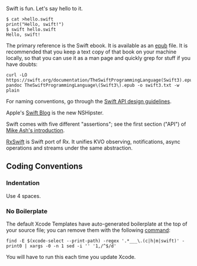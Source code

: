 Swift is fun.  Let's say hello to it.

    $ cat >hello.swift
    print("Hello, swift!")
    $ swift hello.swift
    Hello, swift!

The primary reference is the Swift ebook.  It is available as an
[epub][] file. It is recommended that you keep a text copy of that
book on your machine locally, so that you can use it as a man page and
quickly grep for stuff if you have doubts:

    curl -LO https://swift.org/documentation/TheSwiftProgrammingLanguage(Swift3).epub
    pandoc TheSwiftProgrammingLanguage\(Swift3\).epub -o swift3.txt -w plain

For naming conventions, go through the [Swift API design
guidelines][naming].

Apple's [Swift Blog][blog] is the new NSHipster.

Swift comes with five different "assertions"; see the first section
("API") of [Mike Ash's introduction][assertions].

[RxSwift][] is Swift port of Rx.  It unifies KVO observing,
notifications, async operations and streams under the same
abstraction.

## Coding Conventions

### Indentation

Use 4 spaces.

### No Boilerplate

The default Xcode Templates have auto-generated boilerplate at the top
of your source file; you can remove them with the following
[command][template-gist]:

    find -E $(xcode-select --print-path) -regex '.*___\.(c|h|m|swift)' -print0 | xargs -0 -n 1 sed -i '' '1,/^$/d'

You will have to run this each time you update Xcode.

[epub]: https://swift.org/documentation/TheSwiftProgrammingLanguage(Swift3).epub
[naming]: https://swift.org/documentation/#api-design-guidelines
[blog]: https://developer.apple.com/swift/blog/
[assertions]: https://www.mikeash.com/pyblog/friday-qa-2016-03-04-swift-asserts.html
[rxswift]: https://github.com/ReactiveX/RxSwift
[template-gist]: https://gist.github.com/mx4492/81da9f3c363bc1c44f4e
